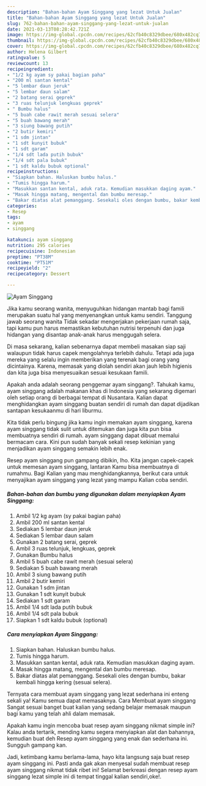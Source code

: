 ```yaml
---
description: "Bahan-bahan Ayam Singgang yang lezat Untuk Jualan"
title: "Bahan-bahan Ayam Singgang yang lezat Untuk Jualan"
slug: 762-bahan-bahan-ayam-singgang-yang-lezat-untuk-jualan
date: 2021-03-13T08:28:42.721Z
image: https://img-global.cpcdn.com/recipes/62cfb40c8329dbee/680x482cq70/ayam-singgang-foto-resep-utama.jpg
thumbnail: https://img-global.cpcdn.com/recipes/62cfb40c8329dbee/680x482cq70/ayam-singgang-foto-resep-utama.jpg
cover: https://img-global.cpcdn.com/recipes/62cfb40c8329dbee/680x482cq70/ayam-singgang-foto-resep-utama.jpg
author: Helena Gilbert
ratingvalue: 5
reviewcount: 13
recipeingredient:
- "1/2 kg ayam sy pakai bagian paha"
- "200 ml santan kental"
- "5 lembar daun jeruk"
- "5 lembar daun salam"
- "2 batang serai geprek"
- "3 ruas telunjuk lengkuas geprek"
- " Bumbu halus"
- "5 buah cabe rawit merah sesuai selera"
- "5 buah bawang merah"
- "3 siung bawang putih"
- "2 butir kemiri"
- "1 sdm jintan"
- "1 sdt kunyit bubuk"
- "1 sdt garam"
- "1/4 sdt lada putih bubuk"
- "1/4 sdt pala bubuk"
- "1 sdt kaldu bubuk optional"
recipeinstructions:
- "Siapkan bahan. Haluskan bumbu halus."
- "Tumis hingga harum."
- "Masukkan santan kental, aduk rata. Kemudian masukkan daging ayam."
- "Masak hingga matang, mengental dan bumbu meresap."
- "Bakar diatas alat pemanggang. Sesekali oles dengan bumbu, bakar kembali hingga kering (sesuai selera)."
categories:
- Resep
tags:
- ayam
- singgang

katakunci: ayam singgang 
nutrition: 295 calories
recipecuisine: Indonesian
preptime: "PT38M"
cooktime: "PT51M"
recipeyield: "2"
recipecategory: Dessert

---
```



![Ayam Singgang](https://img-global.cpcdn.com/recipes/62cfb40c8329dbee/680x482cq70/ayam-singgang-foto-resep-utama.jpg)

Jika kamu seorang wanita, menyuguhkan hidangan mantab bagi famili merupakan suatu hal yang menyenangkan untuk kamu sendiri. Tanggung jawab seorang  wanita Tidak sekadar mengerjakan pekerjaan rumah saja, tapi kamu pun harus memastikan kebutuhan nutrisi terpenuhi dan juga hidangan yang disantap anak-anak harus menggugah selera.

Di masa  sekarang, kalian sebenarnya dapat membeli masakan siap saji walaupun tidak harus capek mengolahnya terlebih dahulu. Tetapi ada juga mereka yang selalu ingin memberikan yang terenak bagi orang yang dicintainya. Karena, memasak yang diolah sendiri akan jauh lebih higienis dan kita juga bisa menyesuaikan sesuai kesukaan famili. 



Apakah anda adalah seorang penggemar ayam singgang?. Tahukah kamu, ayam singgang adalah makanan khas di Indonesia yang sekarang digemari oleh setiap orang di berbagai tempat di Nusantara. Kalian dapat menghidangkan ayam singgang buatan sendiri di rumah dan dapat dijadikan santapan kesukaanmu di hari liburmu.

Kita tidak perlu bingung jika kamu ingin memakan ayam singgang, karena ayam singgang tidak sulit untuk ditemukan dan juga kita pun bisa membuatnya sendiri di rumah. ayam singgang dapat dibuat memalui bermacam cara. Kini pun sudah banyak sekali resep kekinian yang menjadikan ayam singgang semakin lebih enak.

Resep ayam singgang pun gampang dibikin, lho. Kita jangan capek-capek untuk memesan ayam singgang, lantaran Kamu bisa membuatnya di rumahmu. Bagi Kalian yang mau menghidangkannya, berikut cara untuk menyajikan ayam singgang yang lezat yang mampu Kalian coba sendiri.

<!--inarticleads1-->

##### Bahan-bahan dan bumbu yang digunakan dalam menyiapkan Ayam Singgang:

1. Ambil 1/2 kg ayam (sy pakai bagian paha)
1. Ambil 200 ml santan kental
1. Sediakan 5 lembar daun jeruk
1. Sediakan 5 lembar daun salam
1. Gunakan 2 batang serai, geprek
1. Ambil 3 ruas telunjuk, lengkuas, geprek
1. Gunakan  Bumbu halus
1. Ambil 5 buah cabe rawit merah (sesuai selera)
1. Sediakan 5 buah bawang merah
1. Ambil 3 siung bawang putih
1. Ambil 2 butir kemiri
1. Gunakan 1 sdm jintan
1. Gunakan 1 sdt kunyit bubuk
1. Sediakan 1 sdt garam
1. Ambil 1/4 sdt lada putih bubuk
1. Ambil 1/4 sdt pala bubuk
1. Siapkan 1 sdt kaldu bubuk (optional)




<!--inarticleads2-->

##### Cara menyiapkan Ayam Singgang:

1. Siapkan bahan. Haluskan bumbu halus.
1. Tumis hingga harum.
1. Masukkan santan kental, aduk rata. Kemudian masukkan daging ayam.
1. Masak hingga matang, mengental dan bumbu meresap.
1. Bakar diatas alat pemanggang. Sesekali oles dengan bumbu, bakar kembali hingga kering (sesuai selera).




Ternyata cara membuat ayam singgang yang lezat sederhana ini enteng sekali ya! Kamu semua dapat memasaknya. Cara Membuat ayam singgang Sangat sesuai banget buat kalian yang sedang belajar memasak maupun bagi kamu yang telah ahli dalam memasak.

Apakah kamu ingin mencoba buat resep ayam singgang nikmat simple ini? Kalau anda tertarik, mending kamu segera menyiapkan alat dan bahannya, kemudian buat deh Resep ayam singgang yang enak dan sederhana ini. Sungguh gampang kan. 

Jadi, ketimbang kamu berlama-lama, hayo kita langsung saja buat resep ayam singgang ini. Pasti anda gak akan menyesal sudah membuat resep ayam singgang nikmat tidak ribet ini! Selamat berkreasi dengan resep ayam singgang lezat simple ini di tempat tinggal kalian sendiri,oke!.


